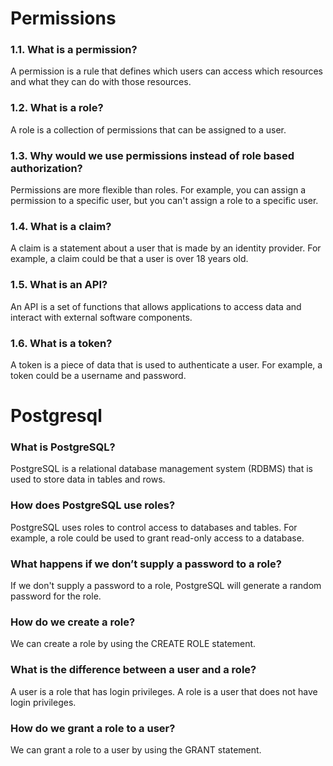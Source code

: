 #  Permissions

### 1.1. What is a permission?

A permission is a rule that defines which users can access which resources and what they can do with those resources.

### 1.2. What is a role?

A role is a collection of permissions that can be assigned to a user.

### 1.3. Why would we use permissions instead of role based authorization?

Permissions are more flexible than roles. For example, you can assign a permission to a specific user, but you can't assign a role to a specific user.

### 1.4. What is a claim?

A claim is a statement about a user that is made by an identity provider. For example, a claim could be that a user is over 18 years old.

### 1.5. What is an API?

An API is a set of functions that allows applications to access data and interact with external software components.

### 1.6. What is a token?

A token is a piece of data that is used to authenticate a user. For example, a token could be a username and password.

# Postgresql

### What is PostgreSQL?

PostgreSQL is a relational database management system (RDBMS) that is used to store data in tables and rows.

### How does PostgreSQL use roles?

PostgreSQL uses roles to control access to databases and tables. For example, a role could be used to grant read-only access to a database.

### What happens if we don’t supply a password to a role?

If we don't supply a password to a role, PostgreSQL will generate a random password for the role.

### How do we create a role?

We can create a role by using the CREATE ROLE statement.

### What is the difference between a user and a role?

A user is a role that has login privileges. A role is a user that does not have login privileges.

### How do we grant a role to a user?

We can grant a role to a user by using the GRANT statement.

